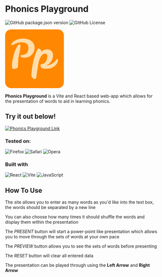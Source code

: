 # Phonics Playground
![GitHub package.json version](https://img.shields.io/github/package-json/v/Harry-Skerritt/PhonicsPlayground?style=flat&color=%236cba81)
![GitHub License](https://img.shields.io/github/license/Harry-Skerritt/PhonicsPlayground?color=red)

![Phonics Playground Icon](./public/icon.png)

**Phonics Playground** is a Vite and React based web-app which allows for the presentation of words to aid in learning phonics.

## Try it out below!
[![Phonics Playground Link](https://img.shields.io/badge/website-000000?style=for-the-badge&logo=About.me&logoColor=white)](https://harry-skerritt.github.io/PhonicsPlayground/)


### Tested on:
![Firefox](https://img.shields.io/badge/Firefox-FF7139?style=for-the-badge&logo=Firefox-Browser&logoColor=white)
![Safari](https://img.shields.io/badge/Safari-000000?style=for-the-badge&logo=Safari&logoColor=white)
![Opera](https://img.shields.io/badge/Opera-FF1B2D?style=for-the-badge&logo=Opera&logoColor=white)

### Built with

![React](https://img.shields.io/badge/react-%2320232a.svg?style=for-the-badge&logo=react&logoColor=%2361DAFB)
![Vite](https://img.shields.io/badge/vite-%23646CFF.svg?style=for-the-badge&logo=vite&logoColor=white)
![JavaScript](https://img.shields.io/badge/javascript-%23323330.svg?style=for-the-badge&logo=javascript&logoColor=%23F7DF1E)


## How To Use
The site allows you to enter as many words as you'd like into the text box, the words should be separated by a new line

You can also choose how many times it should shuffle the words and display them within the presentation

The *PRESENT* button will start a power-point like presentation which allows you to move through the sets of words at your own pace

The *PREVIEW* button allows you to see the sets of words before presenting

The *RESET* button will clear all entered data

The presentation can be played through using the **Left Arrow** and **Right Arrow**

